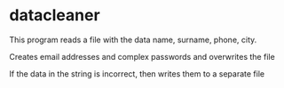 # datacleaner

This program reads a file with the data name, surname, phone, city.

Creates email addresses and complex passwords and overwrites the file

If the data in the string is incorrect, then writes them to a separate file
